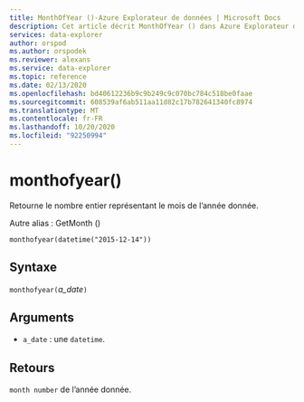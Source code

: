 ```yaml
---
title: MonthOfYear ()-Azure Explorateur de données | Microsoft Docs
description: Cet article décrit MonthOfYear () dans Azure Explorateur de données.
services: data-explorer
author: orspod
ms.author: orspodek
ms.reviewer: alexans
ms.service: data-explorer
ms.topic: reference
ms.date: 02/13/2020
ms.openlocfilehash: bd40612236b9c9b249c9c070bc784c518be0faae
ms.sourcegitcommit: 608539af6ab511aa11d82c17b782641340fc8974
ms.translationtype: MT
ms.contentlocale: fr-FR
ms.lasthandoff: 10/20/2020
ms.locfileid: "92250994"
---
```

# <a name="monthofyear"></a>monthofyear()

Retourne le nombre entier représentant le mois de l’année donnée.

Autre alias : GetMonth ()

```kusto
monthofyear(datetime("2015-12-14"))
```

## <a name="syntax"></a>Syntaxe

`monthofyear(`*a_date*`)`

## <a name="arguments"></a>Arguments

* `a_date` : une `datetime`.

## <a name="returns"></a>Retours

`month number` de l’année donnée.
